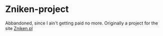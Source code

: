 # Zniken-project
Abbandoned, since I ain't getting paid no more.
Originally a project for the site <a href="http://www.zniken.pl/" target="_blank">Zniken.pl</a>
